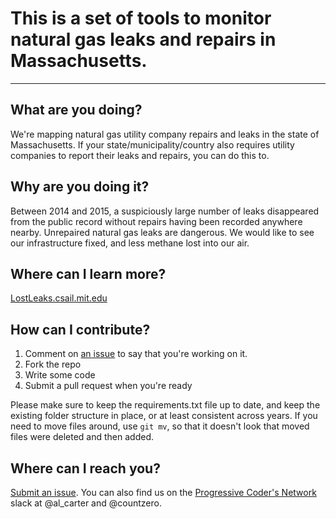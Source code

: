 # This is a set of tools to monitor natural gas leaks and repairs in Massachusetts.

----
## What are you doing?
We're mapping natural gas utility company repairs and leaks in the state of Massachusetts. If your state/municipality/country also requires utility companies to report their leaks and repairs, you can do this to.

## Why are you doing it?
Between 2014 and 2015, a suspiciously large number of leaks disappeared from the public record without repairs having been recorded anywhere nearby. Unrepaired natural gas leaks are dangerous. We would like to see our infrastructure fixed, and less methane lost into our air.

## Where can I learn more?
[LostLeaks.csail.mit.edu](http://lostleaks.csail.mit.edu)

## How can I contribute?
1. Comment on [an issue](https://github.com/RogerTangos/LostLeaks/issues) to say that you're working on it.
2. Fork the repo
3. Write some code
4. Submit a pull request when you're ready

Please make sure to keep the requirements.txt file up to date, and keep the existing folder structure in place, or at least consistent across years. If you need to move files around, use `git mv`, so that it doesn't look that moved files were deleted and then added.

## Where can I reach you?
[Submit an issue](https://github.com/RogerTangos/LostLeaks/issues). You can also find us on the [Progressive Coder's Network](http://progcode.co/) slack at @al_carter and @countzero.
